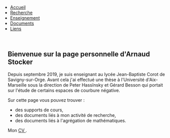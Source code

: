 <!DOCTYPE md>
<html>
  <head>
    <meta http-equiv="content-type" content="text/html; charset=utf-8">
    <link href="style2.css" rel="stylesheet" media="all" type="text/css">
    <title> Page personnelle d'Arnaud Stocker</title>
  </head>
  <body>
    <nav class="menu" style="margin-top: -16px; margin-left: -16px; margin-right: -16px">
      <ul>
        <li><a href="index.html" class="type0"> Accueil </a></li>
        <li><a href="Recherche.html" class="type0"> Recherche </a></li>
        <li><a href="Enseignement.html" class="type0"> Enseignement </a></li>
        <li><a href="Divers.html" class="type0"> Documents</a></li>
        <li><a href="Liens.html" class="type0">Liens</a></li>
      </ul>
    </nav>
    <br>
    <div class="fond">
      <h2> Bienvenue sur la page personnelle d'Arnaud Stocker</h2>
      <p> Depuis septembre 2019, je suis enseignant au lycée Jean-Baptiste Corot
        de Savigny-sur-Orge. Avant cela j'ai effectué une thèse à l'Université
        d'Aix-Marseille sous la direction de Peter Hassïnsky et Gérard Besson
        qui portait sur l'étude de certains espaces de courbure négative. </p>
      Sur cette page vous pouvez trouver :
      <ul>
        <li> des supports de cours,</li>
        <li> des documents liés à mon activité de recherche,</li>
        <li> des documents liés à l'agrégation de mathématiques.</li>
      </ul>
      <p> Mon <a href="./CV.pdf" class="type2"> CV </a>.</p>
    </div>
  </body>
</html>
